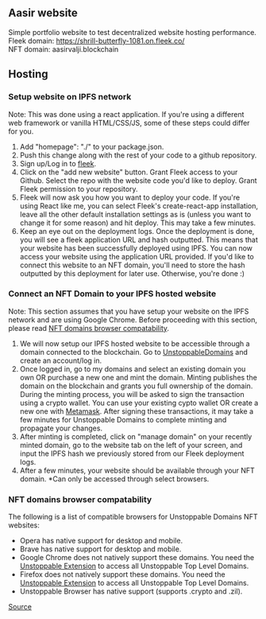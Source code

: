 ## Aasir website

Simple portfolio website to test decentralized website hosting performance.\
Fleek domain: https://shrill-butterfly-1081.on.fleek.co/ \
NFT domain: aasirvalji.blockchain

## Hosting

### Setup website on IPFS network

Note: This was done using a react application. If you're using a different web framework or vanilla HTML/CSS/JS, some of these steps could differ for you.

1. Add "homepage": "./" to your package.json.
2. Push this change along with the rest of your code to a github repository.
3. Sign up/Log in to [fleek](https://fleek.co/).
4. Click on the "add new website" button. Grant Fleek access to your Github. Select the repo with the website code you'd like to deploy. Grant Fleek permission to your repository.
5. Fleek will now ask you how you want to deploy your code. If you're using React like me, you can select Fleek's create-react-app installation, leave all the other default installation settings as is (unless you want to change it for some reason) and hit deploy. This may take a few minutes.
6. Keep an eye out on the deployment logs. Once the deployment is done, you will see a fleek application URL and hash outputted. This means that your website has been successfully deployed using IPFS. You can now access your website using the application URL provided. If you'd like to connect this website to an NFT domain, you'll need to store the hash outputted by this deployment for later use. Otherwise, you're done :)

### Connect an NFT Domain to your IPFS hosted website

Note: This section assumes that you have setup your website on the IPFS network and are using Google Chrome. Before proceeding with this section, please read [NFT domains browser compatability](#nft-domains-browser-compatability).

1. We will now setup our IPFS hosted website to be accessible through a domain connected to the blockchain. Go to [UnstoppableDomains](https://unstoppabledomains.com/) and create an account/log in.
2. Once logged in, go to my domains and select an existing domain you own OR purchase a new one and mint the domain. Minting publishes the domain on the blockchain and grants you full ownership of the domain. During the minting process, you will be asked to sign the transaction using a crypto wallet. You can use your existing cypto wallet OR create a new one with [Metamask](https://chrome.google.com/webstore/detail/metamask/nkbihfbeogaeaoehlefnkodbefgpgknn?hl=en). After signing these transactions, it may take a few minutes for Unstoppable Domains to complete minting and propagate your changes.
3. After minting is completed, click on "manage domain" on your recently minted domain, go to the website tab on the left of your screen, and input the IPFS hash we previously stored from our Fleek deployment logs.
4. After a few minutes, your website should be available through your NFT domain. \*Can only be accessed through select browsers.

### NFT domains browser compatability

The following is a list of compatible browsers for Unstoppable Domains NFT websites:

- Opera has native support for desktop and mobile.
- Brave has native support for desktop and mobile.
- Google Chrome does not natively support these domains. You need the [Unstoppable Extension](https://chrome.google.com/webstore/detail/unstoppable-extension/beelkklmblgdljamcmoffgfbdddfpnnl?hl=en) to access all Unstoppable Top Level Domains.
- Firefox does not natively support these domains. You need the [Unstoppable Extension](https://addons.mozilla.org/en-CA/firefox/addon/unstoppable-extension/) to access all Unstoppable Top Level Domains.
- Unstoppable Browser has native support (supports .crypto and .zil).

[Source](https://docs.unstoppabledomains.com/use-cases/support-ud-browser/)

